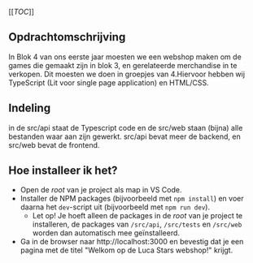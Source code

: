 [[_TOC_]]

## Opdrachtomschrijving
In Blok 4 van ons eerste jaar moesten we een webshop maken om de games die gemaakt zijn in blok 3, en gerelateerde merchandise in te verkopen. Dit moesten we doen in groepjes van 4.Hiervoor hebben wij TypeScript (Lit voor single page application) en HTML/CSS.  

## Indeling
in de src/api staat de Typescript code en de src/web staan (bijna) alle bestanden waar aan zijn gewerkt. src/api bevat meer de backend, en src/web bevat de frontend.
## Hoe installeer ik het?
- Open de *root* van je project als map in VS Code.
- Installer de NPM packages (bijvoorbeeld met `npm install`) en voer daarna het `dev`-script uit (bijvoorbeeld met `npm run dev`).
  - Let op! Je hoeft alleen de packages in de *root* van je project te installeren, de packages van `/src/api`, `/src/tests` en `/src/web` worden dan automatisch mee geïnstalleerd.
- Ga in de browser naar http://localhost:3000 en bevestig dat je een pagina met de titel "Welkom op de Luca Stars webshop!" krijgt.

